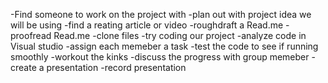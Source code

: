 -Find someone to work on the project with 
-plan out with project idea we will be using 
-find a reating article or video 
-roughdraft a Read.me
-proofread Read.me
-clone files 
-try coding our project 
-analyze code in Visual studio 
-assign each memeber a task 
-test the code to see if running smoothly 
-workout the kinks 
-discuss the progress with group memeber 
-create a presentation 
-record presentation 
